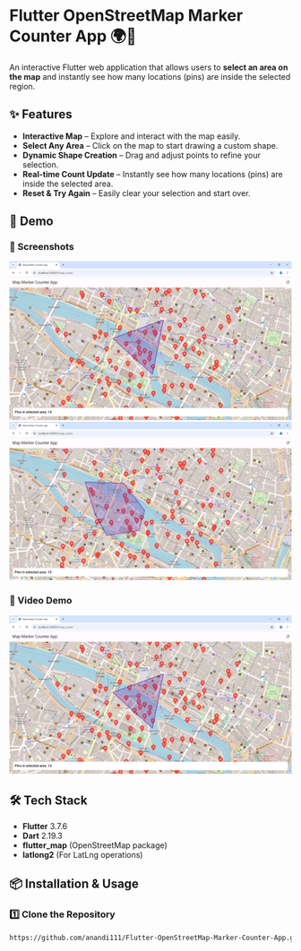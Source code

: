 # Flutter OpenStreetMap Marker Counter App 🌍📍

An interactive Flutter web application that allows users to **select an area on the map** and instantly see how many locations (pins) are inside the selected region.

## ✨ Features
- **Interactive Map** – Explore and interact with the map easily.
- **Select Any Area** – Click on the map to start drawing a custom shape.
- **Dynamic Shape Creation** – Drag and adjust points to refine your selection.
- **Real-time Count Update** – Instantly see how many locations (pins) are inside the selected area.
- **Reset & Try Again** – Easily clear your selection and start over.

## 🚀 Demo
### 📸 Screenshots
![Demo Screenshot](assets/demo_screenshot1.png)  
![Demo Screenshot](assets/demo_screenshot2.png)  

### 🎥 Video Demo
[![Watch the demo](assets/demo_screenshot1.png)](https://youtu.be/Vmw3BD9fopg)  

## 🛠️ Tech Stack
- **Flutter** 3.7.6
- **Dart** 2.19.3
- **flutter_map** (OpenStreetMap package)
- **latlong2** (For LatLng operations)

## 📦 Installation & Usage
### 1️⃣ Clone the Repository
```sh
https://github.com/anandi111/Flutter-OpenStreetMap-Marker-Counter-App.git
